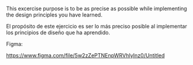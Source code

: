 This excercise purpose is to be as precise as possible while implementing the design principles you have learned.

El propósito de este ejercicio es ser lo más preciso posible al implementar los principios de diseño que ha aprendido.


Figma: 

https://www.figma.com/file/5w2zZePTNEnpWRVhlyInz0/Untitled